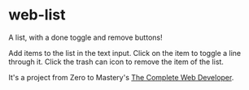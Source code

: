 # web-list
A list, with a done toggle and remove buttons!

Add items to the list in the text input. 
Click on the item to toggle a line through it.
Click the trash can icon to remove the item of the list.

It's a project from Zero to Mastery's [The Complete Web Developer](https://www.udemy.com/course/the-complete-web-developer-zero-to-mastery/).
